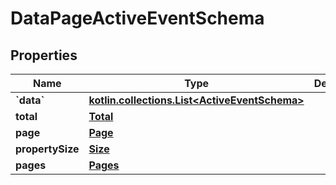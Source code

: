 
# DataPageActiveEventSchema

## Properties
Name | Type | Description | Notes
------------ | ------------- | ------------- | -------------
**&#x60;data&#x60;** | [**kotlin.collections.List&lt;ActiveEventSchema&gt;**](ActiveEventSchema.md) |  | 
**total** | [**Total**](Total.md) |  | 
**page** | [**Page**](Page.md) |  | 
**propertySize** | [**Size**](Size.md) |  | 
**pages** | [**Pages**](Pages.md) |  |  [optional]



